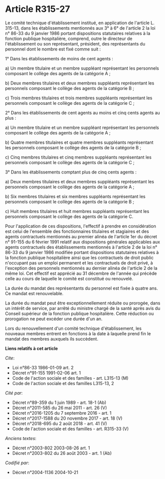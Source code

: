 # Article R315-27

Le comité technique d'établissement institué, en application de l'article L. 315-13, dans les établissements mentionnés aux
3° à 6° de l'article 2 la loi n° 86-33 du 9 janvier 1986 portant dispositions statutaires relatives à la fonction publique
hospitalière, comprend, outre le directeur de l'établissement ou son représentant, président, des représentants du personnel
dont le nombre est fixé comme suit :

1° Dans les établissements de moins de cent agents :

a) Un membre titulaire et un membre suppléant représentant les personnels composant le collège des agents de la catégorie A ;

b) Deux membres titulaires et deux membres suppléants représentant les personnels composant le collège des agents de la
catégorie B ;

c) Trois membres titulaires et trois membres suppléants représentant les personnels composant le collège des agents de la
catégorie C ;

2° Dans les établissements de cent agents au moins et cinq cents agents au plus :

a) Un membre titulaire et un membre suppléant représentant les personnels composant le collège des agents de la catégorie A ;

b) Quatre membres titulaires et quatre membres suppléants représentant les personnels composant le collège des agents de la
catégorie B ;

c) Cinq membres titulaires et cinq membres suppléants représentant les personnels composant le collège des agents de la
catégorie C ;

3° Dans les établissements comptant plus de cinq cents agents :

a) Deux membres titulaires et deux membres suppléants représentant les personnels composant le collège des agents de la
catégorie A ;

b) Six membres titulaires et six membres suppléants représentant les personnels composant le collège des agents de la
catégorie B ;

c) Huit membres titulaires et huit membres suppléants représentant les personnels composant le collège des agents de la
catégorie C.

Pour l'application de ces dispositions, l'effectif à prendre en considération est celui de l'ensemble des fonctionnaires
titulaires et stagiaires et des agents contractuels mentionnés au premier alinéa de l'article 1er du décret n° 91-155 du 6
février 1991 relatif aux dispositions générales applicables aux agents contractuels des établissements mentionnés à l'article
2 de la loi n° 86-33 du 9 janvier 1986 modifiée portant dispositions statutaires relatives à la fonction publique
hospitalière ainsi que les contractuels de droit public n'occupant pas un emploi permanent et les contractuels de droit
privé, à l'exception des personnels mentionnés au dernier alinéa de l'article 2 de la même loi. Cet effectif est apprécié au
31 décembre de l'année qui précède celle au cours de laquelle le comité est constitué ou renouvelé.

La durée du mandat des représentants du personnel est fixée à quatre ans. Ce mandat est renouvelable.

La durée du mandat peut être exceptionnellement réduite ou prorogée, dans un intérêt de service, par arrêté du ministre
chargé de la santé après avis du Conseil supérieur de la fonction publique hospitalière. Cette réduction ou prorogation ne
peut excéder une durée d'un an.

Lors du renouvellement d'un comité technique d'établissement, les nouveaux membres entrent en fonctions à la date à laquelle
prend fin le mandat des membres auxquels ils succèdent.

**Liens relatifs à cet article**

_Cite_:

  - Loi n°86-33 1986-01-09 art. 2
  - Décret n°91-155 1991-02-06 art. 1
  - Code de l'action sociale et des familles - art. L315-13 (M)
  - Code de l'action sociale et des familles L315-13, 2

_Cité par_:

  - Décret n°89-359 du 1 juin 1989 - art. 18-1 (Ab)
  - Décret n°2011-585 du 26 mai 2011 - art. 26 (V)
  - Décret n°2016-1205 du 7 septembre 2016 - art. 1
  - Décret n°2017-1588 du 20 novembre 2017 - art. 18 (V)
  - Décret n°2018-695 du 2 août 2018 - art. 41 (V)
  - Code de l'action sociale et des familles - art. R315-33 (V)

_Anciens textes_:

  - Décret n°2003-802 2003-08-26 art. 1
  - Décret n°2003-802 du 26 août 2003 - art. 1 (Ab)

_Codifié par_:

  - Décret n°2004-1136 2004-10-21
